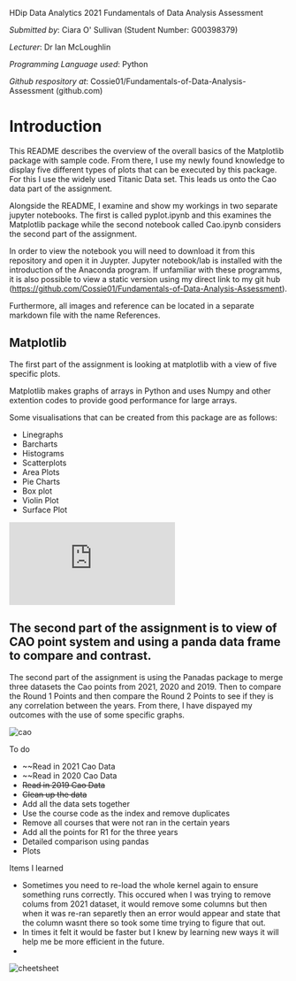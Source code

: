 HDip Data Analytics 2021 Fundamentals of Data Analysis Assessment

*Submitted by*: Ciara O' Sullivan (Student Number: G00398379)

*Lecturer*: Dr Ian McLoughlin 

*Programming Language used*: Python 

*Github respository at*: Cossie01/Fundamentals-of-Data-Analysis-Assessment (github.com)


# Introduction

This README describes the overview of the overall basics of the Matplotlib package with sample code. From there, I use my newly found knowledge to display five different types of plots that can be executed by this package. For this I use the widely used Titanic Data set. This leads us onto the Cao data part of the assignment.


Alongside the README, I examine and show my workings in two separate jupyter notebooks. The first is called pyplot.ipynb and this examines the Matplotlib package while the second notebook called Cao.ipynb considers the second part of the assignment. 


In order to view the notebook you will need to download it from this repository and open it in Juypter. Jupyter notebook/lab is installed with the introduction of the Anaconda program. If unfamiliar with these programms, it is also possible to view a static version using my direct link to my git hub (https://github.com/Cossie01/Fundamentals-of-Data-Analysis-Assessment).


Furthermore, all images and reference can be located in a separate markdown file with the name References. 


## Matplotlib

The first part of the assignment is looking at matplotlib with a view of five specific plots.

Matplotlib makes graphs of arrays in Python and uses Numpy and other extention codes to provide good performance for large arrays.

Some visualisations that can be created from this package are as follows:

* Linegraphs
* Barcharts
* Histograms
* Scatterplots
* Area Plots
* Pie Charts
* Box plot
* Violin Plot
* Surface Plot

![matplotlib](https://matplotlib.org/3.4.3/index.html) 


## The second part of the assignment is to view of CAO point system and using a panda data frame to compare and contrast.

The second part of the assignment is using the Panadas package to merge three datasets the Cao points from 2021, 2020 and 2019. Then to compare the Round 1 Points and then compare the Round 2 Points to see if they is any correlation between the years. From there, I have dispayed my outcomes with the use of some specific graphs.

![cao](https://upload.wikimedia.org/wikipedia/commons/5/51/Central_Applications_Office.png)


To do
- ~~Read in 2021 Cao Data
- ~~Read in 2020 Cao Data
- ~~Read in 2019 Cao Data~~
- ~~Clean up the data~~
- Add all the data sets together
- Use the course code as the index and remove duplicates 
- Remove all courses that were not ran in the certain years
- Add all the points for R1 for the three years
- Detailed comparison using pandas
- Plots 

Items I learned

- Sometimes you need to re-load the whole kernel again to ensure something runs correctly. This occured when I was trying to remove colums from 2021 dataset, it would remove some columns but then when it was re-ran separetly then an error would appear and state that the column wasnt there so took some time trying to figure that out. 
- In times it felt it would be faster but I knew by learning new ways it will help me be more efficient in the future. 
- 

![cheetsheet](https://st11.ning.com/topology/rest/1.0/file/get/2808327959?profile=original)